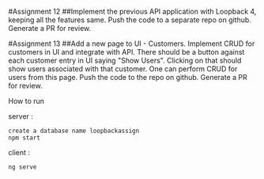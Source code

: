 #Assignment 12
##Implement the previous API application with Loopback 4, keeping all the features same. Push the code to a separate repo on github. Generate a PR for review.

#Assignment 13
##Add a new page to UI - Customers. Implement CRUD for customers in UI and integrate with API. There should be a button against each customer entry in UI saying "Show Users". Clicking on that should show users associated with that customer. One can perform CRUD for users from this page. Push the code to the repo on github. Generate a PR for review.

How to run

server :

    create a database name loopbackassign
    npm start


client :

    ng serve

